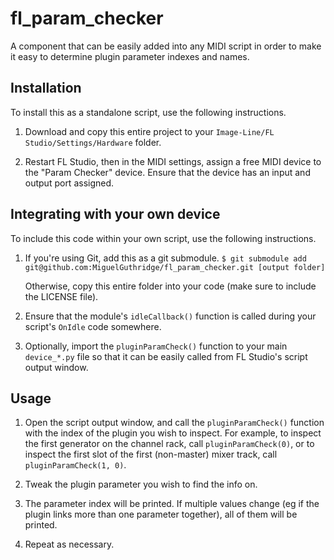 # fl_param_checker
A component that can be easily added into any MIDI script in order to make it
easy to determine plugin parameter indexes and names.

## Installation

To install this as a standalone script, use the following instructions.

1. Download and copy this entire project
   to your `Image-Line/FL Studio/Settings/Hardware` folder.

2. Restart FL Studio, then in the MIDI settings, assign a free MIDI device to
   the "Param Checker" device. Ensure that the device has an input and output
   port assigned.

## Integrating with your own device

To include this code within your own script, use the following instructions.

1. If you're using Git, add this as a git submodule.
   `$ git submodule add git@github.com:MiguelGuthridge/fl_param_checker.git [output folder]`

   Otherwise, copy this entire folder into your code (make sure to include the
   LICENSE file).

2. Ensure that the module's `idleCallback()` function is called during your
   script's `OnIdle` code somewhere.

3. Optionally, import the `pluginParamCheck()` function to your main
   `device_*.py` file so that it can be easily called from FL Studio's script
   output window.

## Usage

1. Open the script output window, and call the `pluginParamCheck()` function
   with the index of the plugin you wish to inspect. For example, to inspect
   the first generator on the channel rack, call `pluginParamCheck(0)`, or to
   inspect the first slot of the first (non-master) mixer track, call
   `pluginParamCheck(1, 0)`.

2. Tweak the plugin parameter you wish to find the info on.

3. The parameter index will be printed. If multiple values change (eg if the
   plugin links more than one parameter together), all of them will be printed.

4. Repeat as necessary.
